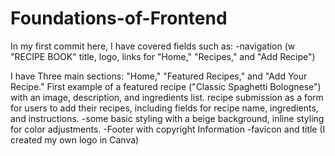# Foundations-of-Frontend
In my first commit here, I have covered fields such as:
-navigation (w "RECIPE BOOK" title, logo, links for "Home," "Recipes," and "Add Recipe")

I have Three main sections: "Home," "Featured Recipes," and "Add Your Recipe."
First example of a featured recipe ("Classic Spaghetti Bolognese") with an image, description, and ingredients list.
recipe submission as a form for users to add their recipes, including fields for recipe name, ingredients, and instructions.
-some basic styling with a beige background, inline styling for color adjustments.
-Footer with copyright Information
-favicon and title (I created my own logo in Canva)